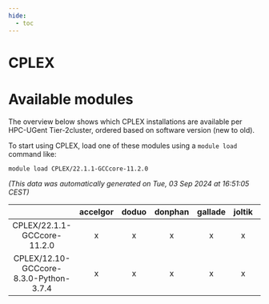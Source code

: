 ```yaml
---
hide:
  - toc
---
```


CPLEX
=====

# Available modules


The overview below shows which CPLEX installations are available per HPC-UGent Tier-2cluster, ordered based on software version (new to old).

To start using CPLEX, load one of these modules using a `module load` command like:

```shell
module load CPLEX/22.1.1-GCCcore-11.2.0
```

*(This data was automatically generated on Tue, 03 Sep 2024 at 16:51:05 CEST)*  

| |accelgor|doduo|donphan|gallade|joltik|shinx|skitty|
| :---: | :---: | :---: | :---: | :---: | :---: | :---: | :---: |
|CPLEX/22.1.1-GCCcore-11.2.0|x|x|x|x|x|-|x|
|CPLEX/12.10-GCCcore-8.3.0-Python-3.7.4|x|x|x|x|x|-|x|
